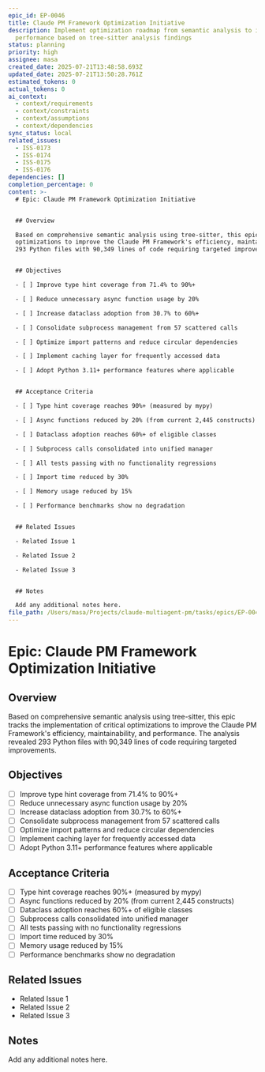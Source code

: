 ```yaml
---
epic_id: EP-0046
title: Claude PM Framework Optimization Initiative
description: Implement optimization roadmap from semantic analysis to improve codebase efficiency, maintainability, and
  performance based on tree-sitter analysis findings
status: planning
priority: high
assignee: masa
created_date: 2025-07-21T13:48:58.693Z
updated_date: 2025-07-21T13:50:28.761Z
estimated_tokens: 0
actual_tokens: 0
ai_context:
  - context/requirements
  - context/constraints
  - context/assumptions
  - context/dependencies
sync_status: local
related_issues:
  - ISS-0173
  - ISS-0174
  - ISS-0175
  - ISS-0176
dependencies: []
completion_percentage: 0
content: >-
  # Epic: Claude PM Framework Optimization Initiative


  ## Overview

  Based on comprehensive semantic analysis using tree-sitter, this epic tracks the implementation of critical
  optimizations to improve the Claude PM Framework's efficiency, maintainability, and performance. The analysis revealed
  293 Python files with 90,349 lines of code requiring targeted improvements.


  ## Objectives

  - [ ] Improve type hint coverage from 71.4% to 90%+

  - [ ] Reduce unnecessary async function usage by 20%

  - [ ] Increase dataclass adoption from 30.7% to 60%+

  - [ ] Consolidate subprocess management from 57 scattered calls

  - [ ] Optimize import patterns and reduce circular dependencies

  - [ ] Implement caching layer for frequently accessed data

  - [ ] Adopt Python 3.11+ performance features where applicable


  ## Acceptance Criteria

  - [ ] Type hint coverage reaches 90%+ (measured by mypy)

  - [ ] Async functions reduced by 20% (from current 2,445 constructs)

  - [ ] Dataclass adoption reaches 60%+ of eligible classes

  - [ ] Subprocess calls consolidated into unified manager

  - [ ] All tests passing with no functionality regressions

  - [ ] Import time reduced by 30%

  - [ ] Memory usage reduced by 15%

  - [ ] Performance benchmarks show no degradation


  ## Related Issues

  - Related Issue 1

  - Related Issue 2

  - Related Issue 3


  ## Notes

  Add any additional notes here.
file_path: /Users/masa/Projects/claude-multiagent-pm/tasks/epics/EP-0046-claude-pm-framework-optimization-initiative.md
---
```


# Epic: Claude PM Framework Optimization Initiative

## Overview
Based on comprehensive semantic analysis using tree-sitter, this epic tracks the implementation of critical optimizations to improve the Claude PM Framework's efficiency, maintainability, and performance. The analysis revealed 293 Python files with 90,349 lines of code requiring targeted improvements.

## Objectives
- [ ] Improve type hint coverage from 71.4% to 90%+
- [ ] Reduce unnecessary async function usage by 20%
- [ ] Increase dataclass adoption from 30.7% to 60%+
- [ ] Consolidate subprocess management from 57 scattered calls
- [ ] Optimize import patterns and reduce circular dependencies
- [ ] Implement caching layer for frequently accessed data
- [ ] Adopt Python 3.11+ performance features where applicable

## Acceptance Criteria
- [ ] Type hint coverage reaches 90%+ (measured by mypy)
- [ ] Async functions reduced by 20% (from current 2,445 constructs)
- [ ] Dataclass adoption reaches 60%+ of eligible classes
- [ ] Subprocess calls consolidated into unified manager
- [ ] All tests passing with no functionality regressions
- [ ] Import time reduced by 30%
- [ ] Memory usage reduced by 15%
- [ ] Performance benchmarks show no degradation

## Related Issues
- Related Issue 1
- Related Issue 2
- Related Issue 3

## Notes
Add any additional notes here.
